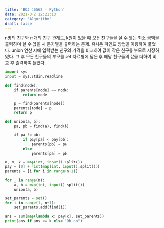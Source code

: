 ```yaml
---
title: 'BOJ 16562 - Python'
date: 2021-3-2 12:21:13
category: 'Algorithm'
draft: false
---
```

n명의 친구와 m개의 친구 관계도, k원이 있을 때 모든 친구들을 살 수 있는 최소 금액을 출력하며 살 수 없을 시 문자열을 출력하는 문제. 유니온 파인드 방법을 이용하여 풀었다. union 연산 시에 입력받는 친구의 가격을 비교하여 값이 작은 친구를 부모로 저장하였다. 그 후 모든 친구들의 부모를 set 자료형에 담은 후 해당 친구들의 값을 더하여 비교 후 출력하여 풀었다.
```python
import sys
input = sys.stdin.readline

def find(node):
    if parents[node] == node:
        return node

    p = find(parents[node])
    parents[node] = p
    return p

def union(a, b):
    pa, pb = find(a), find(b)

    if pa != pb:
        if pay[pa] < pay[pb]:
            parents[pb] = pa
        else:
            parents[pa] = pb

n, m, k = map(int, input().split())
pay = [0] + list(map(int, input().split()))
parents = [i for i in range(n+1)]

for _ in range(m):
    a, b = map(int, input().split())
    union(a, b)

set_parents = set()
for i in range(1, n+1):
    set_parents.add(find(i))

ans = sum(map(lambda x: pay[x], set_parents))
print(ans if ans <= k else "Oh no")

```